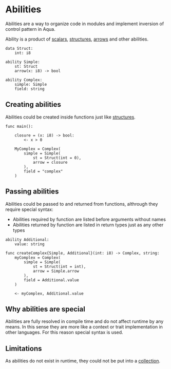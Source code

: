 # Abilities

Abilities are a way to organize code in modules and implement inversion of control pattern in Aqua.

<!-- TODO: Add services here too -->
Ability is a product of [scalars](types.md#scalars), [structures](types.md#structures), [arrows](types.md#arrow-types) and other abilities.

```aqua
data Struct:
    int: i8

ability Simple:
    st: Struct
    arrow(x: i8) -> bool

ability Complex:
    simple: Simple
    field: string
```

## Creating abilities

Abilities could be created inside functions just like [structures](types.md#structures).

<!-- TODO: Syntax of creating abilities is a subject to change -->
```aqua
func main():

    closure = (x: i8) -> bool:
        <- x > 0

    MyComplex = Complex(
        simple = Simple(
            st = Struct(int = 0),
            arrow = closure
        ),
        field = "complex"
    )
```

## Passing abilities

Abilities could be passed to and returned from functions, althrough they require special syntax:
- Abilities required by function are listed before arguments without names
- Abilities returned by function are listed in return types just as any other types

```aqua
ability Additional:
    value: string

func createComplex{Simple, Additional}(int: i8) -> Complex, string:
    myComplex = Complex(
        simple = Simple(
            st = Struct(int = int),
            arrow = Simple.arrow
        ),
        field = Additional.value
    )

    <- myComplex, Additional.value
```

<!-- TODO: Add section about structual subtyping -->

## Why abilities are special

Abilities are fully resolved in compile time and do not affect runtime by any means.
In this sense they are more like a context or trait implementation in other languages.
For this reason special syntax is used.

## Limitations

As abilities do not exist in runtime, they could not be put into a [collection](types.md#collection-types).